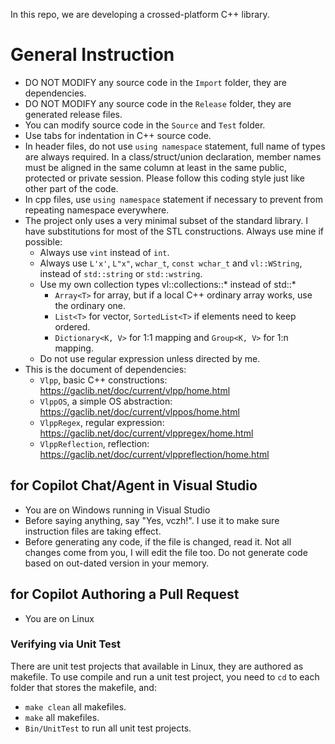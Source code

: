 In this repo, we are developing a crossed-platform C++ library.

# General Instruction

- DO NOT MODIFY any source code in the `Import` folder, they are dependencies.
- DO NOT MODIFY any source code in the `Release` folder, they are generated release files.
- You can modify source code in the `Source` and `Test` folder.
- Use tabs for indentation in C++ source code.
- In header files, do not use `using namespace` statement, full name of types are always required. In a class/struct/union declaration, member names must be aligned in the same column at least in the same public, protected or private session. Please follow this coding style just like other part of the code.
- In cpp files, use `using namespace` statement if necessary to prevent from repeating namespace everywhere.
- The project only uses a very minimal subset of the standard library. I have substitutions for most of the STL constructions. Always use mine if possible:
  - Always use `vint` instead of `int`.
  - Always use `L'x'`, `L"x"`, `wchar_t`, `const wchar_t` and `vl::WString`, instead of `std::string` or `std::wstring`.
  - Use my own collection types vl::collections::* instead of std::*
    - `Array<T>` for array, but if a local C++ ordinary array works, use the ordinary one.
    - `List<T>` for vector, `SortedList<T>` if elements need to keep ordered.
    - `Dictionary<K, V>` for 1:1 mapping and `Group<K, V>` for 1:n mapping.
  - Do not use regular expression unless directed by me.
- This is the document of dependencies:
  - `Vlpp`, basic C++ constructions: https://gaclib.net/doc/current/vlpp/home.html
  - `VlppOS`, a simple OS abstraction: https://gaclib.net/doc/current/vlppos/home.html
  - `VlppRegex`, regular expression: https://gaclib.net/doc/current/vlppregex/home.html
  - `VlppReflection`, reflection: https://gaclib.net/doc/current/vlppreflection/home.html

## for Copilot Chat/Agent in Visual Studio

- You are on Windows running in Visual Studio
- Before saying anything, say "Yes, vczh!". I use it to make sure instruction files are taking effect.
- Before generating any code, if the file is changed, read it. Not all changes come from you, I will edit the file too. Do not generate code based on out-dated version in your memory.

## for Copilot Authoring a Pull Request

- You are on Linux

### Verifying via Unit Test

There are unit test projects that available in Linux, they are authored as makefile.
To use compile and run a unit test project, you need to `cd` to each folder that stores the makefile, and:

- `make clean` all makefiles.
- `make` all makefiles.
- `Bin/UnitTest` to run all unit test projects.
